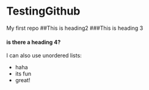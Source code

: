 # TestingGithub
My first repo
##This is heading2
###This is heading 3
#### is there a heading 4?
I can also use unordered lists:
* haha 
* its fun 
* great!
